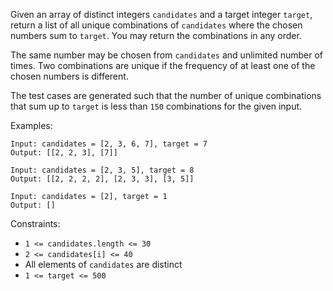 Given an array of distinct integers `candidates` and a target integer `target`, return a list of all unique combinations of `candidates` where the chosen numbers sum to `target`. You may return the combinations in any order.

The same number may be chosen from `candidates` and unlimited number of times. Two combinations are unique if the frequency of at least one of the chosen numbers is different.

The test cases are generated such that the number of unique combinations that sum up to `target` is less than `150` combinations for the given input.

Examples:
```
Input: candidates = [2, 3, 6, 7], target = 7
Output: [[2, 2, 3], [7]]

Input: candidates = [2, 3, 5], target = 8
Output: [[2, 2, 2, 2], [2, 3, 3], [3, 5]]

Input: candidates = [2], target = 1
Output: []
```

Constraints:
* `1 <= candidates.length <= 30`
* `2 <= candidates[i] <= 40`
* All elements of `candidates` are distinct
* `1 <= target <= 500`

